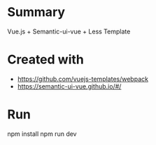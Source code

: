 # Summary
Vue.js + Semantic-ui-vue + Less Template

# Created with
- https://github.com/vuejs-templates/webpack
- https://semantic-ui-vue.github.io/#/

# Run
npm install
npm run dev
